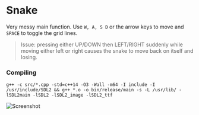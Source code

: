 # Snake
Very messy main function.
Use `W, A, S D` or the arrow keys to move and `SPACE` to toggle the grid lines.

> Issue: pressing either UP/DOWN then LEFT/RIGHT suddenly while moving either left or right causes the snake to move back on itself and losing.

### Compiling
```g++ -c src/*.cpp -std=c++14 -O3 -Wall -m64 -I include -I /usr/include/SDL2 && g++ *.o -o bin/release/main -s -L /usr/lib/ -lSDL2main -lSDL2 -lSDL2_image -lSDL2_ttf```

![](https://raw.githubusercontent.com/nijabutter/Snake/master/Screenshot.png "Screenshot")

